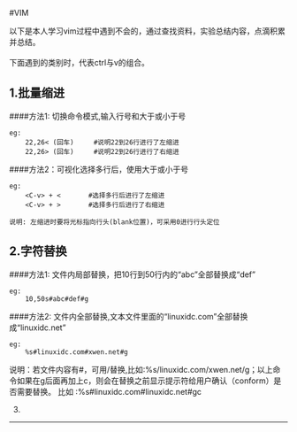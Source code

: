 #VIM

以下是本人学习vim过程中遇到不会的，通过查找资料，实验总结内容，点滴积累并总结。  
</br>
下面遇到的<C-v>类别时，代表ctrl与v的组合。

1.批量缩进
------------
####方法1: 切换命令模式,输入行号和大于或小于号
		
	eg:
		22,26< (回车)		#说明22到26行进行了左缩进
		22,26> (回车)		#说明22到26行进行了右缩进

####方法2：可视化选择多行后，使用大于或小于号
	
	eg:
		<C-v> + <		#选择多行后进行了左缩进
		<C-v> + >		#选择多行后进行了右缩进
		
	说明: 左缩进时要将光标指向行头(blank位置)，可采用0进行行头定位

2.字符替换
---------
####方法1: 文件内局部替换，把10行到50行内的“abc”全部替换成“def”

	eg:
		10,50s#abc#def#g
		


####方法2: 文件内全部替换,文本文件里面的“linuxidc.com”全部替换成“linuxidc.net”
	
	eg:
		%s#linuxidc.com#xwen.net#g

说明：若文件内容有#，可用/替换,比如:%s/linuxidc.com/xwen.net/g；以上命令如果在g后面再加上c，则会在替换之前显示提示符给用户确认（conform）是否需要替换。 比如
:%s#linuxidc.com#linuxidc.net#gc


3.
------
